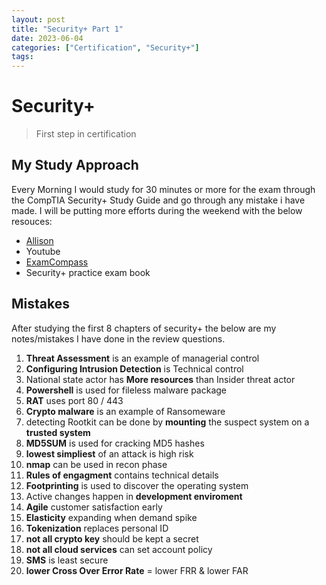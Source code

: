 ```yaml
---
layout: post
title: "Security+ Part 1"
date: 2023-06-04 
categories: ["Certification", "Security+"]
tags: 
---
```


# Security+ 
> First step in certification 

## My Study Approach
Every Morning I would study for 30 minutes or more for the exam through the CompTIA Security+ Study Guide and go through any mistake i have made. I will be putting more efforts during the weekend with the below resouces:
- [Allison](https://alison.com)
- Youtube
- [ExamCompass](https://www.examcompass.com/comptia/security-plus-certification/free-security-plus-practice-tests)
- Security+ practice exam book

## Mistakes 
After studying the first 8 chapters of security+ the below are my notes/mistakes I have done in the review questions. 
1. **Threat Assessment** is an example of managerial control
2. **Configuring Intrusion Detection** is Technical control
3. National state actor has **More resources** than Insider threat actor
4. **Powershell** is used for fileless malware package
5. **RAT** uses port 80 / 443
6. **Crypto malware** is an example of Ransomeware
7. detecting Rootkit can be done by **mounting** the suspect system on a **trusted system**
8. **MD5SUM** is used for cracking MD5 hashes
9. **lowest simpliest** of an attack is high risk
10. **nmap** can be used in recon phase
11. **Rules of engagment** contains technical details 
12. **Footprinting** is used to discover the operating system 
13. Active changes happen in **development enviroment**
14. **Agile** customer satisfaction early
15. **Elasticity** expanding when demand spike
16. **Tokenization** replaces personal ID
17. **not all crypto key** should be kept a secret
18. **not all cloud services** can set account policy
19. **SMS** is least secure
20. **lower Cross Over Error Rate** = lower FRR & lower FAR
